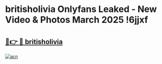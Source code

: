# britisholivia Onlyfans Leaked - New Video & Photos March 2025 !6jjxf

# <h2><a href="https://035q6z.iuczelnia.edu.pl?title=britisholivia&ref=6jjxf">🔗👉 🔴 britisholivia</a></h2>

[![acn](https://github.com/user-attachments/assets/0f9c940e-d8b0-45ae-aac7-cd30a18b3e1c)](https://035q6z.iuczelnia.edu.pl?title=britisholivia&ref=6jjxf)

